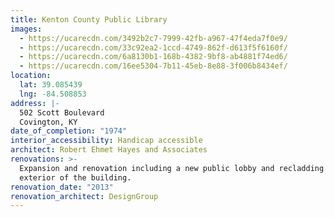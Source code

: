 ```yaml
---
title: Kenton County Public Library
images:
  - https://ucarecdn.com/3492b2c7-7999-42fb-a967-47f4eda7f0e9/
  - https://ucarecdn.com/33c92ea2-1ccd-4749-862f-d613f5f6160f/
  - https://ucarecdn.com/6a8130b1-168b-4382-9bf8-ab4881f74ed6/
  - https://ucarecdn.com/16ee5304-7b11-45eb-8e88-3f006b8434ef/
location:
  lat: 39.085439
  lng: -84.508853
address: |-
  502 Scott Boulevard
  Covington, KY
date_of_completion: "1974"
interior_accessibility: Handicap accessible
architect: Robert Ehmet Hayes and Associates
renovations: >-
  Expansion and renovation including a new public lobby and recladding the
  exterior of the building.
renovation_date: "2013"
renovation_architect: DesignGroup
---
```

